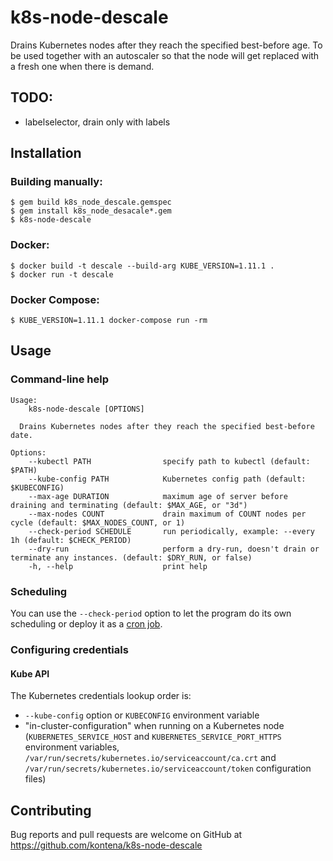 # k8s-node-descale

Drains Kubernetes nodes after they reach the specified best-before age. To be used together with an autoscaler so that the node will get replaced with a fresh one when there is demand.

## TODO:
 - labelselector, drain only with labels

## Installation

### Building manually:

```
$ gem build k8s_node_descale.gemspec
$ gem install k8s_node_desacale*.gem
$ k8s-node-descale
```

### Docker:

```
$ docker build -t descale --build-arg KUBE_VERSION=1.11.1 .
$ docker run -t descale
```

### Docker Compose:

```
$ KUBE_VERSION=1.11.1 docker-compose run -rm
```

## Usage

### Command-line help

```
Usage:
    k8s-node-descale [OPTIONS]

  Drains Kubernetes nodes after they reach the specified best-before date.

Options:
    --kubectl PATH                specify path to kubectl (default: $PATH)
    --kube-config PATH            Kubernetes config path (default: $KUBECONFIG)
    --max-age DURATION            maximum age of server before draining and terminating (default: $MAX_AGE, or "3d")
    --max-nodes COUNT             drain maximum of COUNT nodes per cycle (default: $MAX_NODES_COUNT, or 1)
    --check-period SCHEDULE       run periodically, example: --every 1h (default: $CHECK_PERIOD)
    --dry-run                     perform a dry-run, doesn't drain or terminate any instances. (default: $DRY_RUN, or false)
    -h, --help                    print help
```

### Scheduling

You can use the `--check-period` option to let the program do its own scheduling or deploy it as a [cron job](https://kubernetes.io/docs/tasks/job/automated-tasks-with-cron-jobs/).

### Configuring credentials

#### Kube API

The Kubernetes credentials lookup order is:

- `--kube-config` option or `KUBECONFIG` environment variable
- "in-cluster-configuration" when running on a Kubernetes node (`KUBERNETES_SERVICE_HOST` and `KUBERNETES_SERVICE_PORT_HTTPS` environment variables, `/var/run/secrets/kubernetes.io/serviceaccount/ca.crt` and `/var/run/secrets/kubernetes.io/serviceaccount/token` configuration files)

## Contributing

Bug reports and pull requests are welcome on GitHub at https://github.com/kontena/k8s-node-descale
